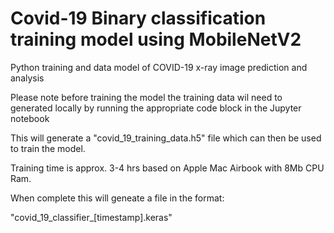 # Covid-19 Binary classification training model using MobileNetV2 

Python training and data model of COVID-19 x-ray image prediction and analysis

Please note before training the model the training data wil need to generated locally by running the appropriate code block in the Jupyter notebook

This will generate a "covid_19_training_data.h5" file which can then be used to train the model.

Training time is approx. 3-4 hrs based on Apple Mac Airbook with 8Mb CPU Ram.

When complete this will geneate a file in the format:

"covid_19_classifier_[timestamp].keras"